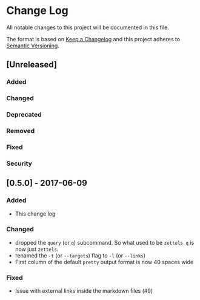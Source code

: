 # Change Log
All notable changes to this project will be documented in this file.

The format is based on [Keep a Changelog](http://keepachangelog.com/)
and this project adheres to [Semantic Versioning](http://semver.org/).

## [Unreleased]
### Added
### Changed

### Deprecated
### Removed
### Fixed
### Security

## [0.5.0] - 2017-06-09
### Added
- This change log
### Changed
- dropped the `query` (or `q`) subcommand. So what used to be `zettels q` is 
  now just `zettels`.
- renamed the `-t` (or `--targets`) flag to  `-l` (or `--links`)
- First column of the default `pretty` output format is now 40 spaces wide
### Fixed
- Issue with external links inside the markdown files (#9)
